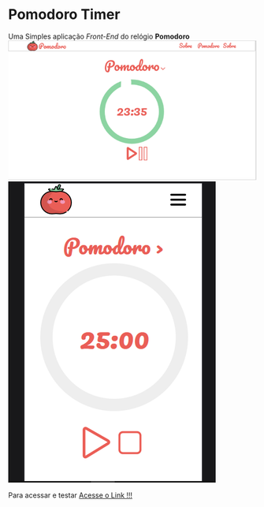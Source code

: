 # Pomodoro Timer
Uma Simples aplicação _Front-End_ do relógio **Pomodoro** 
![Print da Imagem em Desktop](assets/ScreenshotDesk.png)
![Print da versão em Mobile](assets/ScreenshotMobile.png)

Para acessar e testar [Acesse o Link !!!](https://felypepaiva.github.io/PomodoroTimer/)